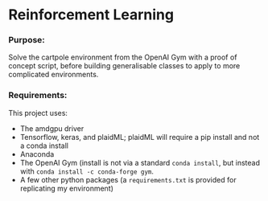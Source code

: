 # Reinforcement Learning

### Purpose:

Solve the cartpole environment from the OpenAI Gym with a proof of concept script, before building generalisable classes to apply to more complicated environments.


### Requirements:

This project uses:

* The amdgpu driver
* Tensorflow, keras, and plaidML; plaidML will require a pip install and not a conda install
* Anaconda
* The OpenAI Gym (install is not via a standard `conda install`, but instead with `conda install -c conda-forge gym`.
* A few other python packages (a `requirements.txt` is provided for replicating my environment)
